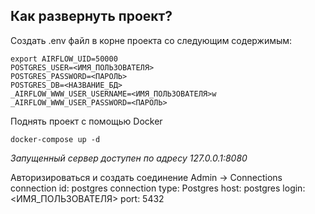 ## Как развернуть проект?

Создать .env файл в корне проекта со следующим содержимым:

    export AIRFLOW_UID=50000
    POSTGRES_USER=<ИМЯ_ПОЛЬЗОВАТЕЛЯ>
    POSTGRES_PASSWORD=<ПАРОЛЬ>
    POSTGRES_DB=<НАЗВАНИЕ_БД>
    _AIRFLOW_WWW_USER_USERNAME=<ИМЯ_ПОЛЬЗОВАТЕЛЯ>w
    _AIRFLOW_WWW_USER_PASSWORD=<ПАРОЛЬ>

Поднять проект с помощью Docker

    docker-compose up -d

*Запущенный сервер доступен по адресу 127.0.0.1:8080*

Авторизироваться и создать соединение Admin -> Connections
    connection id: postgres
    connection type: Postgres
    host: postgres
    login: <ИМЯ_ПОЛЬЗОВАТЕЛЯ>
    port: 5432